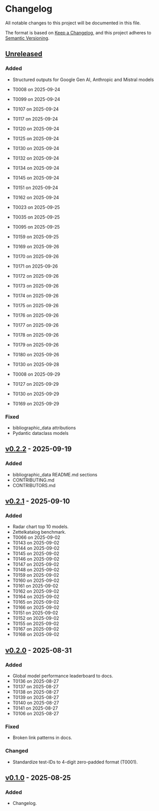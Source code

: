 # Changelog

All notable changes to this project will be documented in this file.

The format is based on [Keep a Changelog](https://keepachangelog.com/en/1.0.0/),
and this project adheres to [Semantic Versioning](https://semver.org/spec/v2.0.0.html).

## [Unreleased]

### Added
- Structured outputs for Google Gen AI, Anthropic and Mistral models
- T0008 on 2025-09-24
- T0099 on 2025-09-24
- T0107 on 2025-09-24
- T0117 on 2025-09-24
- T0120 on 2025-09-24
- T0125 on 2025-09-24
- T0130 on 2025-09-24
- T0132 on 2025-09-24
- T0134 on 2025-09-24
- T0145 on 2025-09-24
- T0151 on 2025-09-24
- T0162 on 2025-09-24
- T0023 on 2025-09-25
- T0035 on 2025-09-25
- T0095 on 2025-09-25
- T0159 on 2025-09-25
- T0169 on 2025-09-26
- T0170 on 2025-09-26
- T0171 on 2025-09-26
- T0172 on 2025-09-26
- T0173 on 2025-09-26
- T0174 on 2025-09-26
- T0175 on 2025-09-26
- T0176 on 2025-09-26
- T0177 on 2025-09-26
- T0178 on 2025-09-26
- T0179 on 2025-09-26
- T0180 on 2025-09-26

- T0130 on 2025-09-28
- T0008 on 2025-09-29
- T0127 on 2025-09-29
- T0130 on 2025-09-29
- T0169 on 2025-09-29
### Fixed
- bibliographic_data attributions
- Pydantic dataclass models

## [v0.2.2] - 2025-09-19

### Added
- bibliographic_data README.md sections
- CONTRIBUTING.md
- CONTRIBUTORS.md

## [v0.2.1] - 2025-09-10

### Added
- Radar chart top 10 models.
- Zettelkatalog benchmark.
- T0066 on 2025-09-02
- T0143 on 2025-09-02
- T0144 on 2025-09-02
- T0145 on 2025-09-02
- T0146 on 2025-09-02
- T0147 on 2025-09-02
- T0148 on 2025-09-02
- T0159 on 2025-09-02
- T0160 on 2025-09-02
- T0161 on 2025-09-02
- T0162 on 2025-09-02
- T0164 on 2025-09-02
- T0165 on 2025-09-02
- T0166 on 2025-09-02
- T0151 on 2025-09-02
- T0152 on 2025-09-02
- T0155 on 2025-09-02
- T0167 on 2025-09-02
- T0168 on 2025-09-02

## [v0.2.0] - 2025-08-31

### Added
- Global model performance leaderboard to docs.
- T0136 on 2025-08-27
- T0137 on 2025-08-27
- T0138 on 2025-08-27
- T0139 on 2025-08-27
- T0140 on 2025-08-27
- T0141 on 2025-08-27
- T0106 on 2025-08-27

### Fixed
- Broken link patterns in docs.

### Changed
- Standardize test-IDs to 4-digit zero-padded format (T0001).

## [v0.1.0] - 2025-08-25

### Added

- Changelog.

[Unreleased]: https://github.com/RISE-UNIBAS/humanities_data_benchmark/compare/v0.2.2...HEAD
[v0.1.0]: https://github.com/RISE-UNIBAS/humanities_data_benchmark/releases/tag/v0.1.0
[v0.2.0]: https://github.com/RISE-UNIBAS/humanities_data_benchmark/releases/tag/v0.2.0
[v0.2.1]: https://github.com/RISE-UNIBAS/humanities_data_benchmark/releases/tag/v0.2.1
[v0.2.2]: https://github.com/RISE-UNIBAS/humanities_data_benchmark/releases/tag/v0.2.2